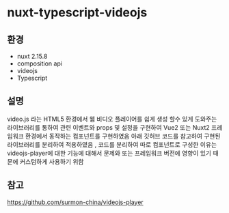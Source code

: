 # nuxt-typescript-videojs

## 환경

- nuxt 2.15.8
- composition api
- videojs
- Typescript

## 설명

video.js 라는 HTML5 환경에서 웹 비디오 플레이어를 쉽게 생성 할수 있게 도와주는 라이브러리를 통하여
관련 이벤트와 props 및 설정을 구현하여 Vue2 또는 Nuxt2 프레임워크 환경에서 동작하는 컴포넌트를 구현하였음
아래 깃허브 코드를 참고하여 구현된 라이브러리를 분리하여 적용하였음 , 코드를 분리하여 따로 컴포넌트로 구성한 이유는 videojs-player에 대한
기능에 대해서 문제와 또는 프레임워크 버전에 영향이 있기 때문에 커스텀하게 사용하기 위함 

## 참고
https://github.com/surmon-china/videojs-player
